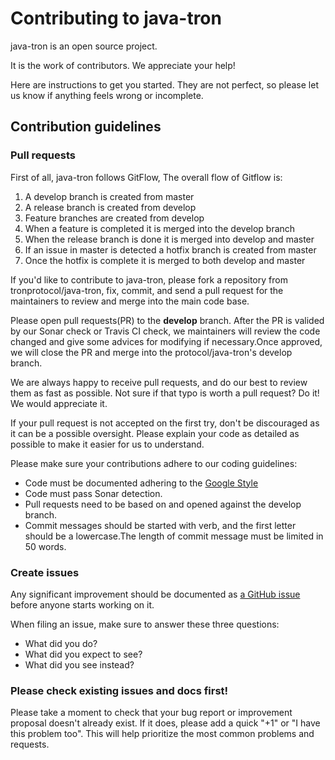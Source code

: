 # Contributing to java-tron

java-tron is an open source project.

It is the work of contributors. We appreciate your help!

Here are instructions to get you started. They are not perfect, so
please let us know if anything feels wrong or incomplete.

## Contribution guidelines

### Pull requests

First of all, java-tron follows GitFlow, The overall flow of Gitflow is:

1. A develop branch is created from master
2. A release branch is created from develop
3. Feature branches are created from develop
4. When a feature is completed it is merged into the develop branch
5. When the release branch is done it is merged into develop and master
6. If an issue in master is detected a hotfix branch is created from master
7. Once the hotfix is complete it is merged to both develop and master


If you'd like to contribute to java-tron, please fork a repository from tronprotocol/java-tron,
fix, commit, and send a pull request for the maintainers to review and merge into the main code base. 

Please open pull requests(PR) to the **develop** branch. After the PR is valided by our Sonar check or Travis CI check, 
we maintainers will review the code changed and give some advices for modifying if necessary.Once approved, 
we will close the PR and merge into the protocol/java-tron's develop branch.

We are always happy to receive pull requests, and do our best to
review them as fast as possible. Not sure if that typo is worth a pull
request? Do it! We would appreciate it.

If your pull request is not accepted on the first try, don't be
discouraged as it can be a possible oversight. Please explain your code as
detailed as possible to make it easier for us to understand.

Please make sure your contributions adhere to our coding guidelines:

- Code must be documented adhering to the [Google Style](https://google.github.io/styleguide/javaguide.html)
- Code must pass Sonar detection.
- Pull requests need to be based on and opened against the develop branch.
- Commit messages should be started with verb, and the first letter should be a lowercase.The length of commit message
must be limited in 50 words.
### Create issues

Any significant improvement should be documented as [a GitHub
issue](https://github.com/tronprotocol/java-tron/issues) before anyone
starts working on it.

When filing an issue, make sure to answer these three questions:

- What did you do?
- What did you expect to see?
- What did you see instead?

### Please check existing issues and docs first!

Please take a moment to check that your bug report or improvement proposal
doesn't already exist. If it does, please add a quick "+1" or "I have this problem too".
This will help prioritize the most common problems and requests.
